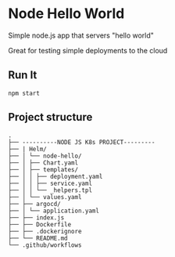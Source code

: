 # Node Hello World

Simple node.js app that servers "hello world"

Great for testing simple deployments to the cloud

## Run It

`npm start`


## Project structure
```
.
├── ----------NODE JS K8s PROJECT---------
├── | Helm/
├── │ └── node-hello/
├── │ ├── Chart.yaml
├── │ ├── templates/
├── │ │ ├── deployment.yaml
├── │ │ ├── service.yaml
├── │ │ └── _helpers.tpl
├── │ └── values.yaml
├── ├── argocd/
├── │ └── application.yaml
├── ├── index.js
├── ├── Dockerfile
├── ├── .dockerignore
├── └── README.md
└── .github/workflows
```

